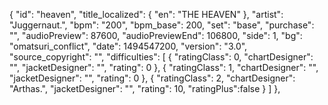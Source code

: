 {
      "id": "heaven",
      "title_localized": {
        "en": "THE HEAVEN"
      },
      "artist": "Juggernaut.",
      "bpm": "200",
      "bpm_base": 200,
      "set": "base",
      "purchase": "",
      "audioPreview": 87600,
      "audioPreviewEnd": 106800,
      "side": 1,
      "bg": "omatsuri_conflict",
      "date": 1494547200,
      "version": "3.0",
      "source_copyright": "",
      "difficulties": [
        {
          "ratingClass": 0,
          "chartDesigner": "",
          "jacketDesigner": "",
          "rating": 0
        },
        {
          "ratingClass": 1,
          "chartDesigner": "",
          "jacketDesigner": "",
          "rating": 0
        },
        {
          "ratingClass": 2,
          "chartDesigner": "Arthas.",
          "jacketDesigner": "",
          "rating": 10,
          "ratingPlus":false
        }
      ]
    },